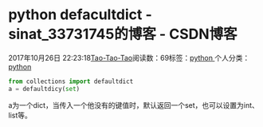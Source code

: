 
# python defacultdict - sinat_33731745的博客 - CSDN博客

2017年10月26日 22:23:18[Tao-Tao-Tao](https://me.csdn.net/sinat_33731745)阅读数：69标签：[python																](https://so.csdn.net/so/search/s.do?q=python&t=blog)个人分类：[python																](https://blog.csdn.net/sinat_33731745/article/category/7252259)



```python
from collections import defaultdict
a = defaultdicy(set)
```

a为一个dict，当传入一个他没有的键值时，默认返回一个set，也可以设置为int、list等。

